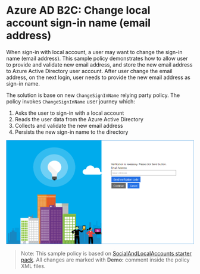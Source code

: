 # Azure AD B2C: Change local account sign-in name (email address)

When sign-in with local account, a user may want to change the sign-in name (email address). This sample policy demonstrates how to allow user to provide and validate new email address, and store the new email address to Azure Active Directory user account. After user change the email address, on the next login, user needs to provide the new email address as sign-in name.

The solution is base on new `ChangeSignInName` relying party policy. The policy invokes `ChangeSignInName` user journey which:
1. Asks the user to sign-in with a local account
1. Reads the user data from the Azure Active Directory
1. Collects and validate the new email address
1. Persists the new sign-in name to the directory

![Email verification](media/email-verificaton.png)

> Note:  This sample policy is based on [SocialAndLocalAccounts starter pack](../../../SocialAndLocalAccounts). All changes are marked with **Demo:** comment inside the policy XML files.
